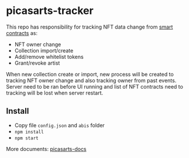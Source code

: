 # picasarts-tracker
This repo has responsibility for tracking NFT data change from [smart contracts](https://github.com/neitdung/picasarts-docs/blob/main/docs/contract.md) as:
- NFT owner change
- Collection import/create
- Add/remove whitelist tokens
- Grant/revoke artist

When new collection create or import, new process will be created to tracking NFT owner change and also tracking owner from past events. Server need to be ran before UI running and list of NFT contracts need to tracking will be lost when server restart.

## Install
- Copy file ```config.json``` and ```abis``` folder
- ```npm install```
- ```npm start```

More documents: [picasarts-docs](https://github.com/neitdung/picasarts-docs)
